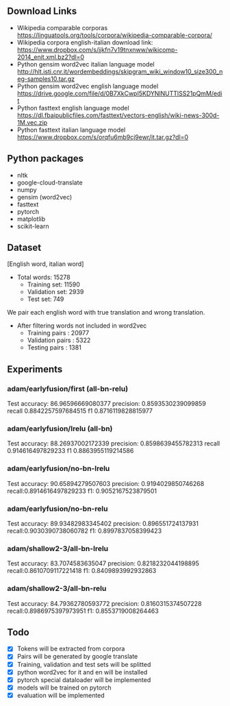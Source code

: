 ## Download Links
* Wikipedia comparable corporas https://linguatools.org/tools/corpora/wikipedia-comparable-corpora/ 
* Wikipedia corpora english-italian download link: https://www.dropbox.com/s/jjkfn7v19tnxnww/wikicomp-2014_enit.xml.bz2?dl=0
* Python gensim word2vec italian language model http://hlt.isti.cnr.it/wordembeddings/skipgram_wiki_window10_size300_neg-samples10.tar.gz
* Python gensim word2vec english language model https://drive.google.com/file/d/0B7XkCwpI5KDYNlNUTTlSS21pQmM/edit
* Python fasttext english language model https://dl.fbaipublicfiles.com/fasttext/vectors-english/wiki-news-300d-1M.vec.zip
* Python fasttext italian language model  https://www.dropbox.com/s/orqfu6mb9cj9ewr/it.tar.gz?dl=0

## Python packages

* nltk
* google-cloud-translate
* numpy
* gensim (word2vec)
* fasttext
* pytorch
* matplotlib
* scikit-learn

## Dataset

[English word, italian word]

* Total words:    15278
  * Training set:   11590
  * Validation set: 2939
  * Test set:       749


We pair each english word with true translation and wrong translation.

* After filtering words not included in word2vec
  * Training pairs   : 20977
  * Validation pairs : 5322
  * Testing pairs    : 1381

## Experiments

### adam/earlyfusion/first (all-bn-relu)
Test accuracy: 86.96596669080377 precision: 0.8593530239099859 recall 0.8842257597684515 f1 0.8716119828815977

### adam/earlyfusion/lrelu (all-bn)
Test accuracy: 88.26937002172339 precision: 0.8598639455782313 recall 0.914616497829233 f1 0.8863955119214586

### adam/earlyfusion/no-bn-lrelu
Test accuracy: 90.65894279507603 precision: 0.9194029850746268 recall:0.8914616497829233 f1: 0.9052167523879501

### adam/earlyfusion/no-bn-relu
Test accuracy: 89.93482983345402 precision: 0.896551724137931 recall:0.9030390738060782 f1: 0.8997837058399423

### adam/shallow2-3/all-bn-lrelu
Test accuracy: 83.7074583635047 precision: 0.8218232044198895 recall:0.8610709117221418 f1: 0.8409893992932863

### adam/shallow2-3/all-bn-relu
Test accuracy: 84.79362780593772 precision: 0.8160315374507228 recall:0.8986975397973951 f1: 0.8553719008264463



## Todo

* [x] Tokens will be extracted from corpora
* [x] Pairs will be generated by google translate
* [x] Training, validation and test sets will be splitted
* [x] python word2vec for it and en will be installed 
* [x] pytorch special dataloader will be implemented  
* [x] models will be trained on pytorch  
* [x] evaluation will be implemented  
